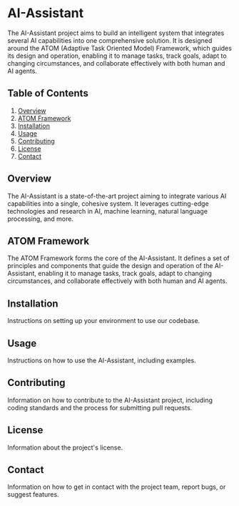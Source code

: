 # AI-Assistant

The AI-Assistant project aims to build an intelligent system that integrates several AI capabilities into one comprehensive solution. It is designed around the ATOM (Adaptive Task Oriented Model) Framework, which guides its design and operation, enabling it to manage tasks, track goals, adapt to changing circumstances, and collaborate effectively with both human and AI agents.

## Table of Contents

1. [Overview](#overview)
2. [ATOM Framework](#atom-framework)
3. [Installation](#installation)
4. [Usage](#usage)
5. [Contributing](#contributing)
6. [License](#license)
7. [Contact](#contact)

## Overview

The AI-Assistant is a state-of-the-art project aiming to integrate various AI capabilities into a single, cohesive system. It leverages cutting-edge technologies and research in AI, machine learning, natural language processing, and more.

## ATOM Framework

The ATOM Framework forms the core of the AI-Assistant. It defines a set of principles and components that guide the design and operation of the AI-Assistant, enabling it to manage tasks, track goals, adapt to changing circumstances, and collaborate effectively with both human and AI agents.

## Installation

Instructions on setting up your environment to use our codebase.

## Usage

Instructions on how to use the AI-Assistant, including examples.

## Contributing

Information on how to contribute to the AI-Assistant project, including coding standards and the process for submitting pull requests.

## License

Information about the project's license.

## Contact

Information on how to get in contact with the project team, report bugs, or suggest features.
